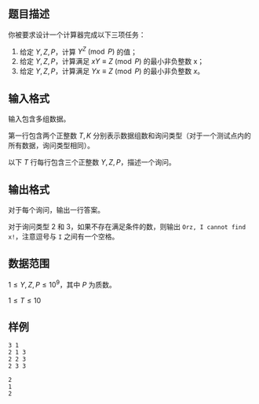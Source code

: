 ## 题目描述

你被要求设计一个计算器完成以下三项任务：

1. 给定 $Y,Z,P$，计算 $Y^Z \pmod P$ 的值；
2. 给定 $Y,Z,P$，计算满足 $xY \equiv Z \pmod P$ 的最小非负整数 x；
3. 给定 $Y,Z,P$，计算满足 $Yx \equiv Z \pmod P$ 的最小非负整数 $x$。

## 输入格式

输入包含多组数据。

第一行包含两个正整数 $T,K$ 分别表示数据组数和询问类型（对于一个测试点内的所有数据，询问类型相同）。

以下 $T$ 行每行包含三个正整数 $Y,Z,P$，描述一个询问。

## 输出格式

对于每个询问，输出一行答案。

对于询问类型 $2$ 和 $3$，如果不存在满足条件的数，则输出 `Orz, I cannot find x!`，注意逗号与 `I` 之间有一个空格。

## 数据范围

$1 \leq Y,Z,P \leq 10^9$，其中 $P$ 为质数。

$1 \leq T \leq 10$

## 样例

```input1
3 1
2 1 3
2 2 3
2 3 3
```

```output1
2
1
2
```

